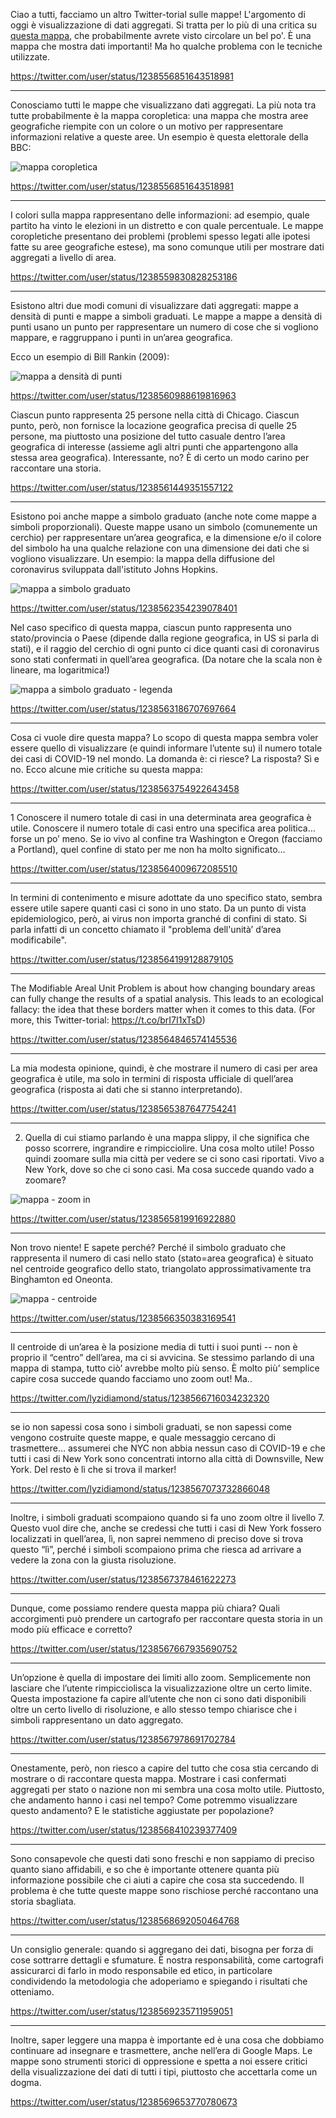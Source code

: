 Ciao a tutti, facciamo un altro Twitter-torial sulle mappe!
L'argomento di oggi è visualizzazione di dati aggregati. Si tratta per lo più di una critica su [questa mappa](https://www.arcgis.com/apps/opsdashboard/index.html#/bda7594740fd40299423467b48e9ecf6), che probabilmente avrete visto circolare un bel po'. È una mappa che mostra dati importanti! Ma ho qualche problema con le tecniche utilizzate.

https://twitter.com/user/status/1238556851643518981

---

Conosciamo tutti le mappe che visualizzano dati aggregati. La più nota tra tutte probabilmente è la mappa coropletica: una mappa che mostra aree geografiche riempite con un colore o un motivo per rappresentare informazioni relative a queste aree.
Un esempio è questa elettorale della BBC:

![mappa coropletica](imgs/coropleta.jpg)

https://twitter.com/user/status/1238556851643518981

---

I colori sulla mappa rappresentano delle informazioni: ad esempio, quale partito ha vinto le elezioni in un distretto e con quale percentuale. Le mappe coropletiche presentano dei problemi (problemi spesso legati alle ipotesi fatte su aree geografiche estese), ma sono comunque utili per mostrare dati aggregati a livello di area.

https://twitter.com/user/status/1238559830828253186

---

Esistono altri due modi comuni di visualizzare dati aggregati: mappe a densità di punti e mappe a simboli graduati. Le mappe a mappe a densità di punti usano un punto per rappresentare un numero di cose che si vogliono mappare, e raggruppano i punti in un’area geografica.

Ecco un esempio di Bill Rankin (2009):

![mappa a densità di punti](imgs/dotDensity.jpg)

https://twitter.com/user/status/1238560988619816963

Ciascun punto rappresenta 25 persone nella città di Chicago. Ciascun punto, però, non fornisce la locazione geografica precisa di quelle 25 persone, ma piuttosto una posizione del tutto casuale dentro l’area geografica di interesse (assieme agli altri punti che appartengono alla stessa area geografica). Interessante, no? È di certo un modo carino per raccontare una storia.

https://twitter.com/user/status/1238561449351557122

---

Esistono poi anche mappe a simbolo graduato (anche note come mappe a simboli proporzionali). Queste mappe usano un simbolo (comunemente un cerchio) per rappresentare un’area geografica, e la dimensione e/o il colore del simbolo ha una qualche relazione con una dimensione dei dati che si vogliono visualizzare. Un esempio: la mappa della diffusione del coronavirus sviluppata dall'istituto Johns Hopkins.

![mappa a simbolo graduato](imgs/graduatedSymbol.jpg)

https://twitter.com/user/status/1238562354239078401

Nel caso specifico di questa mappa, ciascun punto rappresenta uno stato/provincia o Paese (dipende dalla regione geografica, in US si parla di stati), e il raggio del cerchio di ogni punto ci dice quanti casi di coronavirus sono stati confermati in quell’area geografica. (Da notare che la scala non è lineare, ma logaritmica!)

![mappa a simbolo graduato - legenda](imgs/graduatedSymbolLegend.jpg)

https://twitter.com/user/status/1238563186707697664

---

Cosa ci vuole dire questa mappa? Lo scopo di questa mappa sembra voler essere quello di visualizzare (e quindi informare l’utente su) il numero totale dei casi di COVID-19 nel mondo. La domanda è: ci riesce? La risposta? Sì e no. Ecco alcune mie critiche su questa mappa:

https://twitter.com/user/status/1238563754922643458

---

1 Conoscere il numero totale di casi in una determinata area geografica è utile. Conoscere il numero totale di casi entro una specifica area politica… forse un po’ meno. Se io vivo al confine tra Washington e Oregon (facciamo a Portland), quel confine di stato per me non ha molto significato…

https://twitter.com/user/status/1238564009672085510

---

In termini di contenimento e misure adottate da uno specifico stato, sembra essere utile sapere quanti casi ci sono in uno stato. Da un punto di vista epidemiologico, però, ai virus non importa granché di confini di stato. Si parla infatti di un concetto chiamato il "problema dell'unità’ d’area modificabile".

https://twitter.com/user/status/1238564199128879105

---

The Modifiable Areal Unit Problem is about how changing boundary areas can fully change the results of a spatial analysis. This leads to an ecological fallacy: the idea that these borders matter when it comes to this data. (For more, this Twitter-torial: https://t.co/brI7I1xTsD)

https://twitter.com/user/status/1238564846574145536

---

La mia modesta opinione, quindi, è che mostrare il numero di casi per area geografica è utile, ma solo in termini di risposta ufficiale di quell’area geografica (risposta ai dati che si stanno interpretando).

https://twitter.com/user/status/1238565387647754241

---

2. Quella di cui stiamo parlando è una mappa slippy, il che significa che posso scorrere, ingrandire e rimpicciolire. Una cosa molto utile! Posso quindi zoomare sulla mia città per vedere se ci sono casi riportati. Vivo a New York, dove so che ci sono casi. Ma cosa succede quando vado a zoomare?


![mappa - zoom in](imgs/mappaZoom.jpg)

https://twitter.com/user/status/1238565819916922880

---

Non trovo niente! E sapete perché? Perché il simbolo graduato che rappresenta il numero di casi nello stato (stato=area geografica) è situato nel centroide geografico dello stato, triangolato approssimativamente tra Binghamton ed Oneonta.

![mappa - centroide](imgs/centroide.jpg)

https://twitter.com/user/status/1238566350383169541

---

Il centroide di un’area è la posizione media di tutti i suoi punti -- non è proprio il “centro” dell’area, ma ci si avvicina. Se stessimo parlando di una mappa di stampa, tutto ciò’ avrebbe molto più senso. È molto più’ semplice capire cosa succede quando facciamo uno zoom out! Ma..

https://twitter.com/lyzidiamond/status/1238566716034232320

---

se io non sapessi cosa sono i simboli graduati, se non sapessi come vengono costruite queste mappe, e quale messaggio cercano di trasmettere… assumerei che NYC non abbia nessun caso di COVID-19 e che tutti i casi di New York sono concentrati intorno alla città di Downsville, New York. Del resto è lì che si trova il marker!

https://twitter.com/lyzidiamond/status/1238567073732866048

---

Inoltre, i simboli graduati scompaiono quando si fa uno zoom oltre il livello 7. Questo vuol dire che, anche se credessi che tutti i casi di New York fossero localizzati in quell’area, lì, non saprei nemmeno di preciso dove si trova questo “lì”, perché i simboli scompaiono prima che riesca ad arrivare a vedere la zona con la giusta risoluzione.

https://twitter.com/user/status/1238567378461622273

---

Dunque, come possiamo rendere questa mappa più chiara? Quali accorgimenti può prendere un cartografo per raccontare questa storia in un modo più efficace e corretto?

https://twitter.com/user/status/1238567667935690752

---

Un’opzione è quella di impostare dei limiti allo zoom. Semplicemente non lasciare che l’utente rimpicciolisca la visualizzazione oltre un certo limite. Questa impostazione fa capire all’utente che non ci sono dati disponibili oltre un certo livello di risoluzione, e allo stesso tempo chiarisce che i simboli rappresentano un dato aggregato.

https://twitter.com/user/status/1238567978691702784

---

Onestamente, però, non riesco a capire del tutto che cosa stia cercando di mostrare o di raccontare questa mappa. Mostrare i casi confermati aggregati per stato o nazione non mi sembra una cosa molto utile. Piuttosto, che andamento hanno i casi nel tempo? Come potremmo visualizzare questo andamento? E le statistiche aggiustate per popolazione?

https://twitter.com/user/status/1238568410239377409

---

Sono consapevole che questi dati sono freschi e non sappiamo di preciso quanto siano affidabili, e so che è importante ottenere quanta più informazione possibile che ci aiuti a capire che cosa sta succedendo. Il problema è che tutte queste mappe sono rischiose perché raccontano una storia sbagliata.

https://twitter.com/user/status/1238568692050464768

---

Un consiglio generale: quando si aggregano dei dati, bisogna per forza di cose sottrarre dettagli e sfumature. È nostra responsabilità, come cartografi assicurarci di farlo in modo responsabile ed etico, in particolare condividendo la metodologia che adoperiamo e spiegando i risultati che otteniamo.

https://twitter.com/user/status/1238569235711959051

---

Inoltre, saper leggere una mappa è importante ed è una cosa che dobbiamo continuare ad insegnare e trasmettere, anche nell’era di Google Maps. Le mappe sono strumenti storici di oppressione e spetta a noi essere critici della visualizzazione dei dati di tutti i tipi, piuttosto che accettarla come un dogma.

https://twitter.com/user/status/1238569653770780673

